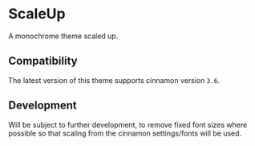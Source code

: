 # ScaleUp

A monochrome theme scaled up.


## Compatibility

The latest version of this theme supports
cinnamon version `3.6`.


## Development

Will be subject to further development, to remove fixed font sizes where possible so that scaling from the cinnamon settings/fonts will be used.
